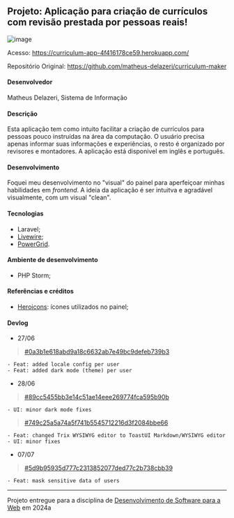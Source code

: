 ## Projeto: Aplicação para criação de currículos com revisão prestada por pessoas reais!

![image](https://github.com/elc1090/project3-2024a-matheus/assets/55641441/c7ddb893-7b05-4123-b0b7-3062d4c9e5a5)

Acesso: https://curriculum-app-4f416178ce59.herokuapp.com/

Repositório Original: https://github.com/matheus-delazeri/curriculum-maker

#### Desenvolvedor
Matheus Delazeri, Sistema de Informação

#### Descrição
Esta aplicação tem como intuito facilitar a criação de currículos para pessoas pouco instruídas na área da computação. O usuário precisa apenas informar suas informações e experiências, o resto é organizado por revisores e montadores.
A aplicação está disponivel em inglês e português.

#### Desenvolvimento
Foquei meu desenvolvimento no "visual" do painel para aperfeiçoar minhas habilidades em _frontend_. A ideia da aplicação é ser intuitva e agradável visualmente, com um visual "clean".

#### Tecnologias
- Laravel;
- [Livewire](https://laravel-livewire.com/);
- [PowerGrid](https://livewire-powergrid.com/).

#### Ambiente de desenvolvimento
- PHP Storm;

#### Referências e créditos
- [Heroicons](https://heroicons.com/): ícones utilizados no painel;


#### Devlog

- 27/06

> [#0a3b1e618abd9a18c6632ab7e49bc9defeb739b3](https://github.com/matheus-delazeri/curriculum-maker/commit/0a3b1e618abd9a18c6632ab7e49bc9defeb739b3)
```
- Feat: added locale config per user
- Feat: added dark mode (theme) per user
```

- 28/06

> [#89cc5455bb3e14c51ae14eee269774fca595b90b](https://github.com/matheus-delazeri/curriculum-maker/commit/89cc5455bb3e14c51ae14eee269774fca595b90b)
```
- UI: minor dark mode fixes
```
> [#749c25a5a74a5f741b5545712216d3f2084bbe66](https://github.com/matheus-delazeri/curriculum-maker/commit/749c25a5a74a5f741b5545712216d3f2084bbe66)
```
- Feat: changed Trix WYSIWYG editor to ToastUI Markdown/WYSIWYG editor
- UI: minor fixes
```

- 07/07

> [#5d9b95935d777c2313852077ded77c2b738cbb39](https://github.com/matheus-delazeri/curriculum-maker/commit/5d9b95935d777c2313852077ded77c2b738cbb39)
```
- Feat: mask sensitive data of users
```

---
Projeto entregue para a disciplina de [Desenvolvimento de Software para a Web](http://github.com/andreainfufsm/elc1090-2024a) em 2024a
